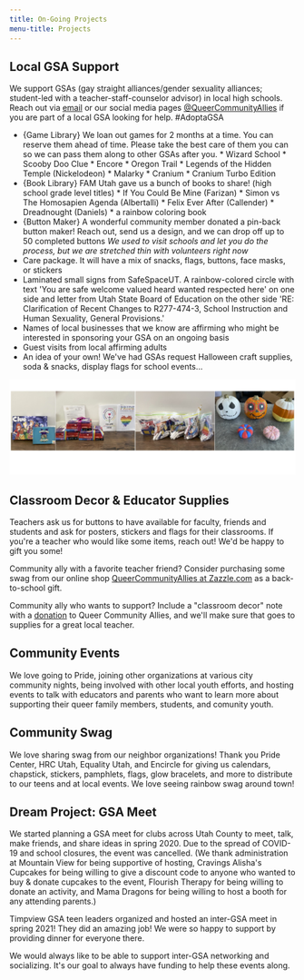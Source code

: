 ```yaml
---
title: On-Going Projects
menu-title: Projects
---
```


## Local GSA Support 

We support GSAs (gay straight alliances/gender sexuality alliances; student-led with a teacher-staff-counselor advisor) in local high schools. Reach out via [email](mailto:contact@queercommunityallies.org) or our social media pages [@QueerCommunityAllies](https://queercommunityallies.org/social/) if you are part of a local GSA looking for help. #AdoptaGSA 

- {Game Library} We loan out games for 2 months at a time. You can reserve them ahead of time. Please take the best care of them you can so we can pass them along to other GSAs after you. * Wizard School * Scooby Doo Clue * Encore * Oregon Trail * Legends of the Hidden Temple (Nickelodeon) * Malarky * Cranium * Cranium Turbo Edition 
- {Book Library} FAM Utah gave us a bunch of books to share! (high school grade level titles) * If You Could Be Mine (Farizan) * Simon vs The Homosapien Agenda (Albertalli) * Felix Ever After (Callender) * Dreadnought (Daniels) * a rainbow coloring book
- {Button Maker} A wonderful community member donated a pin-back button maker! Reach out, send us a design, and we can drop off up to 50 completed buttons *We used to visit schools and let you do the process, but we are stretched thin with volunteers right now*  
- Care package. It will have a mix of snacks, flags, buttons, face masks, or stickers  
- Laminated small signs from SafeSpaceUT. A rainbow-colored circle with text 'You are safe welcome valued heard wanted respected here' on one side and letter from Utah State Board of Education on the other side 'RE: Clarification of Recent Changes to R277-474-3, School Instruction and Human Sexuality, General Provisions.'
- Names of local businesses that we know are affirming who might be interested in sponsoring your GSA on an ongoing basis
- Guest visits from local affirming adults 
- An idea of your own! We've had GSAs request Halloween craft supplies, soda & snacks, display flags for school events... 

![current swag closet](/files/swagclosetcurrent.jpg) 

## Classroom Decor & Educator Supplies

Teachers ask us for buttons to have available for faculty, friends and students and ask for posters, stickers and flags for their classrooms. If you're a teacher who would like some items, reach out! We'd be happy to gift you some! 

Community ally with a favorite teacher friend? Consider purchasing some swag from our online shop [QueerCommunityAllies at Zazzle.com](https://www.zazzle.com/store/queercommunityallies) as a back-to-school gift. 

Community ally who wants to support? Include a "classroom decor" note with a [donation](https://queercommunityallies.org/donate/) to Queer Community Allies, and we'll make sure that goes to supplies for a great local teacher. 

## Community Events

We love going to Pride, joining other organizations at various city community nights, being involved with other local youth efforts, and hosting events to talk with educators and parents who want to learn more about supporting their queer family members, students, and comunity youth. 

## Community Swag

We love sharing swag from our neighbor organizations! Thank you Pride Center, HRC Utah, Equality Utah, and Encircle for giving us calendars, chapstick, stickers, pamphlets, flags, glow bracelets, and more to distribute to our teens and at local events. We love seeing rainbow swag around town!

## Dream Project: GSA Meet
 
We started planning a GSA meet for clubs across Utah County to meet, talk, make friends, and share ideas in spring 2020. Due to the spread of COVID-19 and school closures, the event was cancelled. (We thank administration at Mountain View for being supportive of hosting, Cravings Alisha's Cupcakes for being willing to give a discount code to anyone who wanted to buy & donate cupcakes to the event, Flourish Therapy for being willing to donate an activity, and Mama Dragons for being willing to host a booth for any attending parents.)

Timpview GSA teen leaders organized and hosted an inter-GSA meet in spring 2021! They did an amazing job! We were so happy to support by providing dinner for everyone there. 

We would always like to be able to support inter-GSA networking and socializing. It's our goal to always have funding to help these events along. 
